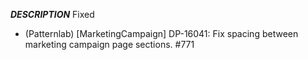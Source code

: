 ___DESCRIPTION___
Fixed
- (Patternlab) [MarketingCampaign] DP-16041: Fix spacing between marketing campaign page sections. #771
